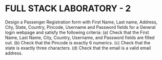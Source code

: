 # FULL STACK LABORATORY - 2

Design a Passenger Registration form with First Name, Last name, Address, City, State, Country, Pincode, Username and Password fields for a General login webpage and satisfy the following criteria:
(a) Check that the First Name, Last Name, City, Country, Username, and Password fields are filled out.
(b) Check that the Pincode is exactly 6 numerics.
(c) Check that the state is exactly three characters.
(d) Check that the email is a valid email address.
